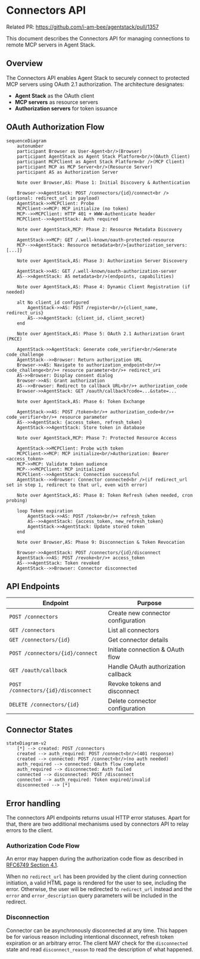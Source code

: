 # Connectors API

Related PR: https://github.com/i-am-bee/agentstack/pull/1357

This document describes the Connectors API for managing connections to remote MCP servers in Agent Stack.

## Overview

The Connectors API enables Agent Stack to securely connect to protected MCP servers using OAuth 2.1 authorization. The architecture designates:
- **Agent Stack** as the OAuth client
- **MCP servers** as resource servers
- **Authorization servers** for token issuance

## OAuth Authorization Flow

```mermaid
sequenceDiagram
    autonumber
    participant Browser as User-Agent<br/>(Browser)
    participant AgentStack as Agent Stack Platform<br/>(OAuth Client)
    participant MCPClient as Agent Stack Platform<br />(MCP Client)
    participant MCP as MCP Server<br/>(Resource Server)
    participant AS as Authorization Server

    Note over Browser,AS: Phase 1: Initial Discovery & Authentication

    Browser->>AgentStack: POST /connectors/{id}/connect<br />(optional: redirect_url in payload)
    AgentStack->>MCPClient: Probe
    MCPClient->>MCP: MCP initialize (no token)
    MCP-->>MCPClient: HTTP 401 + WWW-Authenticate header
    MCPClient-->>AgentStack: Auth required

    Note over AgentStack,MCP: Phase 2: Resource Metadata Discovery

    AgentStack->>MCP: GET /.well-known/oauth-protected-resource
    MCP-->>AgentStack: Resource metadata<br/>{authorization_servers: [...]}

    Note over AgentStack,AS: Phase 3: Authorization Server Discovery

    AgentStack->>AS: GET /.well-known/oauth-authorization-server
    AS-->>AgentStack: AS metadata<br/>(endpoints, capabilities)

    Note over AgentStack,AS: Phase 4: Dynamic Client Registration (if needed)

    alt No client_id configured
        AgentStack->>AS: POST /register<br/>{client_name, redirect_uris}
        AS-->>AgentStack: {client_id, client_secret}
    end

    Note over AgentStack,AS: Phase 5: OAuth 2.1 Authorization Grant (PKCE)

    AgentStack->>AgentStack: Generate code_verifier<br/>Generate code_challenge
    AgentStack-->>Browser: Return authorization URL
    Browser->>AS: Navigate to authorization_endpoint<br/>+ code_challenge<br/>+ resource parameter<br/>+ redirect_uri
    AS->>Browser: Display consent dialog
    Browser->>AS: Grant authorization
    AS-->>Browser: Redirect to callback URL<br/>+ authorization_code
    Browser->>AgentStack: GET /oauth/callback?code=...&state=...

    Note over AgentStack,AS: Phase 6: Token Exchange

    AgentStack->>AS: POST /token<br/>+ authorization_code<br/>+ code_verifier<br/>+ resource parameter
    AS-->>AgentStack: {access_token, refresh_token}
    AgentStack->>AgentStack: Store token in database

    Note over AgentStack,MCP: Phase 7: Protected Resource Access

    AgentStack->>MCPClient: Probe with token
    MCPClient->>MCP: MCP initialize<br/>Authorization: Bearer <access_token>
    MCP->>MCP: Validate token audience
    MCP-->>MCPClient: MCP initialized
    MCPClient-->>AgentStack: Connection successful
    AgentStack-->>Browser: Connector connected<br />(if redirect_url set in step 1, redirect to that url, even with error)

    Note over AgentStack,AS: Phase 8: Token Refresh (when needed, cron probing)

    loop Token expiration
        AgentStack->>AS: POST /token<br/>+ refresh_token
        AS-->>AgentStack: {access_token, new_refresh_token}
        AgentStack->>AgentStack: Update stored token
    end

    Note over Browser,AS: Phase 9: Disconnection & Token Revocation

    Browser->>AgentStack: POST /connectors/{id}/disconnect
    AgentStack->>AS: POST /revoke<br/>+ access_token
    AS-->>AgentStack: Token revoked
    AgentStack-->>Browser: Connector disconnected
```

## API Endpoints

| Endpoint | Purpose |
|----------|---------|
| `POST /connectors` | Create new connector configuration |
| `GET /connectors` | List all connectors |
| `GET /connectors/{id}` | Get connector details |
| `POST /connectors/{id}/connect` | Initiate connection & OAuth flow |
| `GET /oauth/callback` | Handle OAuth authorization callback |
| `POST /connectors/{id}/disconnect` | Revoke tokens and disconnect |
| `DELETE /connectors/{id}` | Delete connector configuration |

## Connector States

```mermaid
stateDiagram-v2
    [*] --> created: POST /connectors
    created --> auth_required: POST /connect<br/>(401 response)
    created --> connected: POST /connect<br/>(no auth needed)
    auth_required --> connected: OAuth flow complete
    auth_required --> disconnected: Auth failed
    connected --> disconnected: POST /disconnect
    connected --> auth_required: Token expired/invalid
    disconnected --> [*]
```

## Error handling

The connectors API endpoints returns usual HTTP error statuses. Apart for that, there are two additional mechanisms used by connectors API to relay errors to the client.

### Authorization Code Flow

An error may happen during the authorization code flow as described in [RFC6749 Section 4.1](https://www.rfc-editor.org/rfc/rfc6749#section-4.1.2.1).

When no `redirect_url` has been provided by the client during connection initiation, a valid HTML page is rendered for the user to see, including the error. Otherwise, the user will be redirected to `redirect_url` instead and the `error` and `error_description` query parameters will be included in the redirect.

### Disconnection

Connector can be asynchronously disconnected at any time. This happen be for various reason including intentional disconnect, refresh token expiration or an arbitrary error. The client MAY check for the `disconnected` state and read `disconnect_reason` to read the description of what happened.
